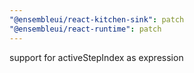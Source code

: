 ```yaml
---
"@ensembleui/react-kitchen-sink": patch
"@ensembleui/react-runtime": patch
---
```


support for activeStepIndex as expression
